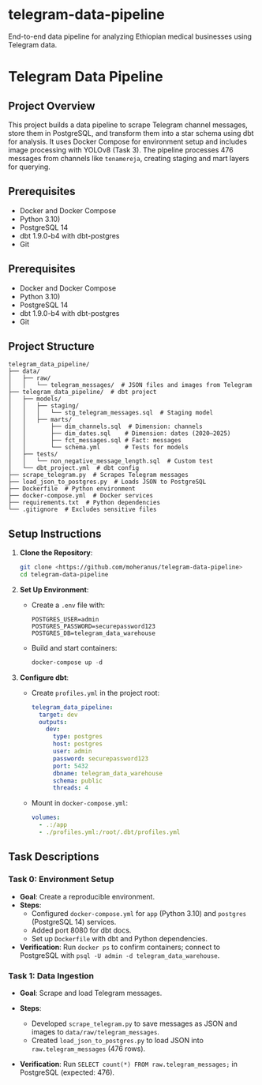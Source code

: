 # telegram-data-pipeline
End-to-end data pipeline for analyzing Ethiopian medical businesses using Telegram data.

# Telegram Data Pipeline

## Project Overview
This project builds a data pipeline to scrape Telegram channel messages, store them in PostgreSQL, and transform them into a star schema using dbt for analysis. It uses Docker Compose for environment setup and includes image processing with YOLOv8 (Task 3). The pipeline processes 476 messages from channels like `tenamereja`, creating staging and mart layers for querying.

## Prerequisites
- Docker and Docker Compose
- Python 3.10)
- PostgreSQL 14
- dbt 1.9.0-b4 with dbt-postgres
- Git

## Prerequisites
- Docker and Docker Compose
- Python 3.10)
- PostgreSQL 14
- dbt 1.9.0-b4 with dbt-postgres
- Git

## Project Structure
```
telegram_data_pipeline/
├── data/
│   ├── raw/
│   │   └── telegram_messages/  # JSON files and images from Telegram
├── telegram_data_pipeline/  # dbt project
│   ├── models/
│   │   ├── staging/
│   │   │   └── stg_telegram_messages.sql  # Staging model
│   │   ├── marts/
│   │       ├── dim_channels.sql  # Dimension: channels
│   │       ├── dim_dates.sql    # Dimension: dates (2020–2025)
│   │       ├── fct_messages.sql # Fact: messages
│   │       └── schema.yml       # Tests for models
│   ├── tests/
│   │   └── non_negative_message_length.sql  # Custom test
│   └── dbt_project.yml  # dbt config
├── scrape_telegram.py  # Scrapes Telegram messages
├── load_json_to_postgres.py  # Loads JSON to PostgreSQL
├── Dockerfile  # Python environment
├── docker-compose.yml  # Docker services
├── requirements.txt  # Python dependencies
└── .gitignore  # Excludes sensitive files

```

## Setup Instructions
1. **Clone the Repository**:
   ```bash
   git clone <https://github.com/moheranus/telegram-data-pipeline>
   cd telegram-data-pipeline
   ```
2. **Set Up Environment**:
   - Create a `.env` file with:
     ```
     POSTGRES_USER=admin
     POSTGRES_PASSWORD=securepassword123
     POSTGRES_DB=telegram_data_warehouse
     ```
   - Build and start containers:
     ```powershell
     docker-compose up -d
     ```

3. **Configure dbt**:
   - Create `profiles.yml` in the project root:
     ```yaml
     telegram_data_pipeline:
       target: dev
       outputs:
         dev:
           type: postgres
           host: postgres
           user: admin
           password: securepassword123
           port: 5432
           dbname: telegram_data_warehouse
           schema: public
           threads: 4
     ```
   - Mount in `docker-compose.yml`:
     ```yaml
     volumes:
       - .:/app
       - ./profiles.yml:/root/.dbt/profiles.yml
     ```

## Task Descriptions

### Task 0: Environment Setup
- **Goal**: Create a reproducible environment.
- **Steps**:
  - Configured `docker-compose.yml` for `app` (Python 3.10) and `postgres` (PostgreSQL 14) services.
  - Added port 8080 for dbt docs.
  - Set up `Dockerfile` with dbt and Python dependencies.
- **Verification**: Run `docker ps` to confirm containers; connect to PostgreSQL with `psql -U admin -d telegram_data_warehouse`.

### Task 1: Data Ingestion
- **Goal**: Scrape and load Telegram messages.
- **Steps**:
  - Developed `scrape_telegram.py` to save messages as JSON and images to `data/raw/telegram_messages`.
  - Created `load_json_to_postgres.py` to load JSON into `raw.telegram_messages` (476 rows).

- **Verification**: Run `SELECT count(*) FROM raw.telegram_messages;` in PostgreSQL (expected: 476).
